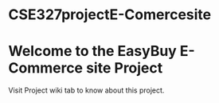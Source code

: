 # CSE327projectE-Comercesite
# Welcome to the EasyBuy E-Commerce site Project
Visit Project wiki tab to know about this project.

